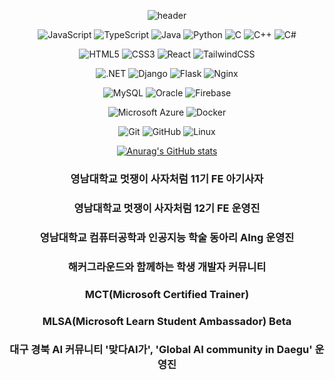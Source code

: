 
<!-- ### 영남대학교 멋쟁이 사자처럼 11기 FE 아기사자
### 영남대학교 멋쟁이 사자처럼 12기 FE 운영진
### 영남대학교 컴퓨터공학과 인공지능 학술 동아리 AIng 운영진
### 해커그라운드와 함께하는 학생 개발자 커뮤니티
### MCT(Microsoft Certified Trainer)
### MLSA(Microsoft Learn Student Ambassador) Beta
### 대구 경북 AI 커뮤니티 '맞다AI가', 'Global AI community in Daegu' 운영진
-->

<div align="center">

<!-- Title -->
![header](https://capsule-render.vercel.app/api?type=venom&color=0394fc&height=300&section=header&text=YoonKeumJae&fontSize=90)

<!-- Languages -->
![JavaScript](https://img.shields.io/badge/JavaScript-F7DF1E?style=for-the-badge&logo=javascript&logoColor=black)
![TypeScript](https://img.shields.io/badge/TypeScript-3178C6?style=for-the-badge&logo=typescript&logoColor=white)
![Java](https://img.shields.io/badge/Java-ED8B00?style=for-the-badge&logo=openjdk&logoColor=white)
![Python](https://img.shields.io/badge/Python-3776AB?style=for-the-badge&logo=python&logoColor=white)
![C](https://img.shields.io/badge/C-A8B9CC?style=for-the-badge&logo=c&logoColor=white)
![C++](https://img.shields.io/badge/C++-00599C?style=for-the-badge&logo=cplusplus&logoColor=white)
![C#](https://img.shields.io/badge/C%23-239120?style=for-the-badge&logo=csharp&logoColor=white)

<!-- Web Frontend -->
![HTML5](https://img.shields.io/badge/HTML5-E34F26?style=for-the-badge&logo=html5&logoColor=white)
![CSS3](https://img.shields.io/badge/CSS3-1572B6?style=for-the-badge&logo=css3&logoColor=white)
![React](https://img.shields.io/badge/React-20232A?style=for-the-badge&logo=react&logoColor=61DAFB)
![TailwindCSS](https://img.shields.io/badge/Tailwind_CSS-38B2AC?style=for-the-badge&logo=tailwind-css&logoColor=white)

<!-- Backend & Frameworks -->
![.NET](https://img.shields.io/badge/.NET-512BD4?style=for-the-badge&logo=dotnet&logoColor=white)
![Django](https://img.shields.io/badge/Django-092E20?style=for-the-badge&logo=django&logoColor=white)
![Flask](https://img.shields.io/badge/Flask-000000?style=for-the-badge&logo=flask&logoColor=white)
![Nginx](https://img.shields.io/badge/Nginx-009639?style=for-the-badge&logo=nginx&logoColor=white)

<!-- Database -->
![MySQL](https://img.shields.io/badge/MySQL-4479A1?style=for-the-badge&logo=mysql&logoColor=white)
![Oracle](https://img.shields.io/badge/Oracle-F80000?style=for-the-badge&logo=oracle&logoColor=white)
![Firebase](https://img.shields.io/badge/Firebase-FFCA28?style=for-the-badge&logo=firebase&logoColor=black)

<!-- DevOps & Cloud -->
![Microsoft Azure](https://img.shields.io/badge/Microsoft_Azure-0078D4?style=for-the-badge&logo=microsoftazure&logoColor=white)
![Docker](https://img.shields.io/badge/Docker-2496ED?style=for-the-badge&logo=docker&logoColor=white)

<!-- Tools -->
![Git](https://img.shields.io/badge/Git-F05032?style=for-the-badge&logo=git&logoColor=white)
![GitHub](https://img.shields.io/badge/GitHub-181717?style=for-the-badge&logo=github&logoColor=white)
![Linux](https://img.shields.io/badge/Linux-FCC624?style=for-the-badge&logo=linux&logoColor=black)

<!-- Stats -->
[![Anurag's GitHub stats](https://github-readme-stats.vercel.app/api?username=YoonKeumJae)](https://github.com/anuraghazra/github-readme-stats)

### 영남대학교 멋쟁이 사자처럼 11기 FE 아기사자
### 영남대학교 멋쟁이 사자처럼 12기 FE 운영진
### 영남대학교 컴퓨터공학과 인공지능 학술 동아리 AIng 운영진
### 해커그라운드와 함께하는 학생 개발자 커뮤니티
### MCT(Microsoft Certified Trainer)
### MLSA(Microsoft Learn Student Ambassador) Beta
### 대구 경북 AI 커뮤니티 '맞다AI가', 'Global AI community in Daegu' 운영진
</div>
